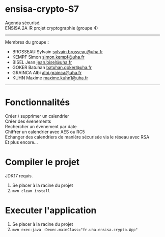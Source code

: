 # ensisa-crypto-S7
Agenda sécurisé. <br>
ENSISA 2A IR projet cryptographie (groupe 4)

---

Membres du groupe :
- BROSSEAU Sylvain <sylvain.brosseau@uha.fr>
- KEMPF Simon <simon.kempf@uha.fr>
- BISEL Jean <jean.bisel@uha.fr>
- GOKER Batuhan <batuhan.goker@uha.fr>
- GRAINCA Albi <albi.grainca@uha.fr>
- KUHN Maxime <maxime.kuhn1@uha.fr>

---

# Fonctionnalités
Créer / supprimer un calendrier
<br>
Créer des évenements
<br>
Rechercher un évènement par date
<br>
Chiffrer un calendrier avec AES ou RC5
<br>
Echanger des calendriers de manière sécurisée via le réseau avec RSA
<br>
Et plus encore...


# Compiler le projet
JDK17 requis.
1. Se placer à la racine du projet
2. `mvn clean install`

# Executer l'application
1. Se placer à la racine du projet
2. `mvn exec:java -Dexec.mainClass="fr.uha.ensisa.crypto.App"`